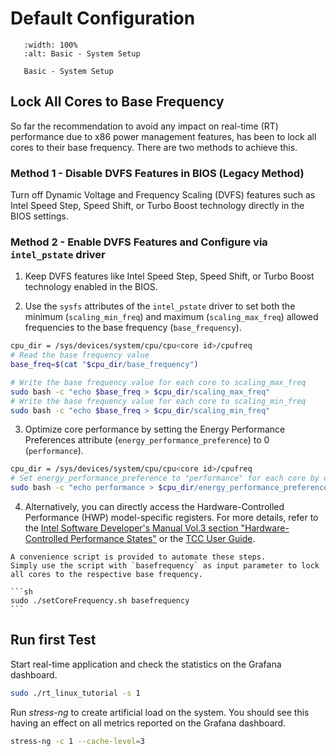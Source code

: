 # Default Configuration

```{figure} images/tcc_setup_basic.drawio.svg
   :width: 100%
   :alt: Basic - System Setup

   Basic - System Setup
```

## Lock All Cores to Base Frequency

So far the recommendation to avoid any impact on real-time (RT) performance due to x86 power management features, has been to lock all cores to their base frequency. There are two methods to achieve this.

### Method 1 - Disable DVFS Features in BIOS (Legacy Method)
Turn off Dynamic Voltage and Frequency Scaling (DVFS) features such as Intel Speed Step, Speed Shift, or Turbo Boost technology directly in the BIOS settings.

### Method 2 - Enable DVFS Features and Configure via `intel_pstate` driver

1. Keep DVFS features like Intel Speed Step, Speed Shift, or Turbo Boost technology enabled in the BIOS.
    
2. Use the `sysfs` attributes of the `intel_pstate` driver to set both the minimum (`scaling_min_freq`) and maximum (`scaling_max_freq`) allowed frequencies to the base frequency (`base_frequency`).
```sh
cpu_dir = /sys/devices/system/cpu/cpu<core id>/cpufreq
# Read the base frequency value
base_freq=$(cat "$cpu_dir/base_frequency")

# Write the base frequency value for each core to scaling_max_freq
sudo bash -c "echo $base_freq > $cpu_dir/scaling_max_freq"
# Write the base frequency value for each core to scaling_min_freq
sudo bash -c "echo $base_freq > $cpu_dir/scaling_min_freq"
```
    
3. Optimize core performance by setting the Energy Performance Preferences attribute (`energy_performance_preference`) to 0 (`performance`).
```sh
cpu_dir = /sys/devices/system/cpu/cpu<core id>/cpufreq
# Set energy_performance_preference to "performance" for each core by default
sudo bash -c "echo performance > $cpu_dir/energy_performance_preference"
```
    
4. Alternatively, you can directly access the Hardware-Controlled Performance (HWP) model-specific registers. For more details, refer to the [Intel Software Developer's Manual Vol.3 section "Hardware-Controlled Performance States"](https://cdrdv2.intel.com/v1/dl/getContent/671200)  or the [TCC User Guide](https://cdrdv2.intel.com/v1/dl/getContent/831868?explicitVersion=true). 


````{note}
A convenience script is provided to automate these steps.
Simply use the script with `basefrequency` as input parameter to lock all cores to the respective base frequency.

```sh
sudo ./setCoreFrequency.sh basefrequency
```
````

## Run first Test

Start real-time application and check the statistics on the Grafana dashboard. 

```sh
sudo ./rt_linux_tutorial -s 1
```

Run *stress-ng* to create artificial load on the system.
You should see this having an effect on all metrics reported on the Grafana dashboard.

```sh
stress-ng -c 1 --cache-level=3
```
